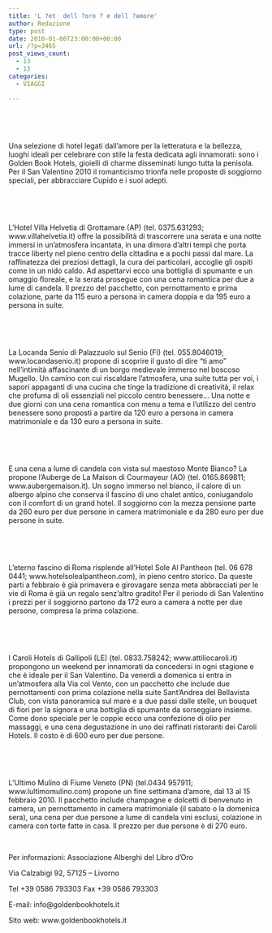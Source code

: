 ```yaml
---
title: 'L ?et  dell ?oro ? e dell ?amore'
author: Redazione
type: post
date: 2010-01-06T23:00:00+00:00
url: /?p=3465
post_views_count:
  - 13
  - 13
categories:
  - VIAGGI

---
```

&nbsp;

&nbsp;

<p style="margin-bottom: 0cm">
  Una selezione di hotel legati dall&rsquo;amore per la letteratura e la bellezza, luoghi ideali per celebrare con stile la festa dedicata agli innamorati: sono i Golden Book Hotels, gioielli di charme disseminati lungo tutta la penisola. Per il San Valentino 2010 il romanticismo trionfa nelle proposte di soggiorno speciali, per abbracciare Cupido e i suoi adepti.
</p>

<p style="margin-bottom: 0cm">
  &nbsp;
</p>

<p style="margin-bottom: 0cm">
  &nbsp;
</p>

<p style="margin-bottom: 0cm">
  L&rsquo;Hotel Villa Helvetia di Grottamare (AP) (tel. 0375.631293; www.villahelvetia.it) offre la possibilit&agrave; di trascorrere una serata e una notte immersi in un&rsquo;atmosfera incantata, in una dimora d&rsquo;altri tempi che porta tracce liberty nel pieno centro della cittadina e a pochi passi dal mare. La raffinatezza dei preziosi dettagli, la cura dei particolari, accoglie gli ospiti come in un nido caldo. Ad aspettarvi ecco una bottiglia di spumante e un omaggio floreale, e la serata prosegue con una cena romantica per due a lume di candela. Il prezzo del pacchetto, con pernottamento e prima colazione, parte da 115 euro a persona in camera doppia e da 195 euro a persona in suite.
</p>

<p style="margin-bottom: 0cm">
  &nbsp;
</p>

<p style="margin-bottom: 0cm">
  &nbsp;
</p>

<p style="margin-bottom: 0cm">
  La Locanda Senio di Palazzuolo sul Senio (FI) (tel. 055.8046019; www.locandasenio.it) propone di scoprire il gusto di dire &ldquo;ti amo&rdquo; nell&rsquo;intimit&agrave; affascinante di un borgo medievale immerso nel boscoso Mugello. Un camino con cui riscaldare l&rsquo;atmosfera, una suite tutta per voi, i sapori appaganti di una cucina che tinge la tradizione di creativit&agrave;, il relax che profuma di oli essenziali nel piccolo centro benessere&hellip; Una notte e due giorni con una cena romantica con menu a tema e l&rsquo;utilizzo del centro benessere sono proposti a partire da 120 euro a persona in camera matrimoniale e da 130 euro a persona in suite.
</p>

<p style="margin-bottom: 0cm">
  &nbsp;
</p>

<p style="margin-bottom: 0cm">
  &nbsp;
</p>

<p style="margin-bottom: 0cm">
  E una cena a lume di candela con vista sul maestoso Monte Bianco? La propone l&rsquo;Auberge de La Maison di Courmayeur (AO) (tel. 0165.869811; www.aubergemaison.it). Un sogno immerso nel bianco, il calore di un albergo alpino che conserva il fascino di uno chalet antico, coniugandolo con il comfort di un grand hotel. Il soggiorno con la mezza pensione parte da 260 euro per due persone in camera matrimoniale e da 280 euro per due persone in suite.
</p>

<p style="margin-bottom: 0cm">
  &nbsp;
</p>

<p style="margin-bottom: 0cm">
  &nbsp;
</p>

<p style="margin-bottom: 0cm">
  L&rsquo;eterno fascino di Roma risplende all&rsquo;Hotel Sole Al Pantheon (tel. 06 678 0441; www.hotelsolealpantheon.com), in pieno centro storico. Da queste parti a febbraio &egrave; gi&agrave; primavera e girovagare senza meta abbracciati per le vie di Roma &egrave; gi&agrave; un regalo senz&rsquo;altro gradito! Per il periodo di San Valentino i prezzi per il soggiorno partono da 172 euro a camera a notte per due persone, compresa la prima colazione.
</p>

<p style="margin-bottom: 0cm">
  &nbsp;
</p>

<p style="margin-bottom: 0cm">
  &nbsp;
</p>

<p style="margin-bottom: 0cm">
  I Caroli Hotels di Gallipoli (LE) (tel. 0833.758242; www.attiliocaroli.it) propongono un weekend per innamorati da concedersi in ogni stagione e che &egrave; ideale per il San Valentino. Da venerd&igrave; a domenica si entra in un&rsquo;atmosfera alla Via col Vento, con un pacchetto che include due pernottamenti con prima colazione nella suite Sant&rsquo;Andrea del Bellavista Club, con vista panoramica sul mare e a due passi dalle stelle, un bouquet di fiori per la signora e una bottiglia di spumante da sorseggiare insieme. Come dono speciale per le coppie ecco una confezione di olio per massaggi, e una cena degustazione in uno dei raffinati ristoranti dei Caroli Hotels. Il costo &egrave; di 600 euro per due persone.
</p>

<p style="margin-bottom: 0cm">
  &nbsp;
</p>

<p style="margin-bottom: 0cm">
  &nbsp;
</p>

<p style="margin-bottom: 0cm">
  L&rsquo;Ultimo Mulino di Fiume Veneto (PN) (tel.0434 957911; www.lultimomulino.com) propone un fine settimana d&rsquo;amore, dal 13 al 15 febbraio 2010. Il pacchetto include champagne e dolcetti di benvenuto in camera, un pernottamento in camera matrimoniale (il sabato o la domenica sera), una cena per due persone a lume di candela vini esclusi, colazione in camera con torte fatte in casa. Il prezzo per due persone &egrave; di 270 euro.
</p>

<p style="margin-bottom: 0cm">
  &nbsp;
</p>

<p style="margin-bottom: 0cm">
  Per informazioni: Associazione Alberghi del Libro d&rsquo;Oro
</p>

<p style="margin-bottom: 0cm">
  Via Calzabigi 92, 57125 &#8211; Livorno
</p>

<p style="margin-bottom: 0cm">
  Tel +39 0586 793303 Fax +39 0586 793303
</p>

<p style="margin-bottom: 0cm">
  E-mail: info@goldenbookhotels.it
</p>

<p style="margin-bottom: 0cm">
  Sito web: www.goldenbookhotels.it
</p>